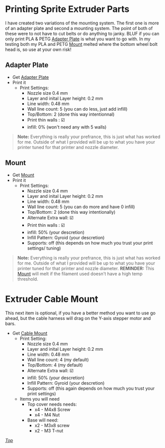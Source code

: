 # Printing Sprite Extruder Parts
I have created two variations of the mounting system. The first one is more of an adapter plate and second a mounting system. The point of both of these were to not have to cut belts or do anything to janky. BLUF if you can only print PLA & PETG [Adapter Plate](#adapter-plate) is what you want to go with. In my testing both my PLA and PETG [Mount](#mount) melted where the bottom wheel bolt head is, so use at your own risk!

## Adapter Plate

* Get [Adapter Plate](../Files/E5+%20Adapter%20Plate.stl)
* Print it
    * Print Settings:
        * Nozzle size 0.4 mm
        * Layer and inital Layer height: 0.2 mm
        * Line width: 0.48 mm
        * Wall line count: 5 (you can do less, just add infill)
        * Top/Bottom: 2 (done this way intentionnal)        
        * Print thin walls : ☑️
        * infill: 0% (won't need any with 5 walls)
        
> **Note:** Everything is really your prefrance, this is just what has worked for me. Outside of what I provided will be up to what you have your printer tuned for that printer and nozzle diameter.


## Mount

* Get [Mount](../Files/Ender5+%20Mount.stl)
* Print it
    * Print Settings:
        * Nozzle size 0.4 mm
        * Layer and inital Layer height: 0.2 mm
        * Line width: 0.48 mm
        * Wall line count: 5 (you can do more and have 0 infill)
        * Top/Bottom: 2 (done this way intentionally)
        * Alternate Extra wall: ☑️
        * Print thin walls : ☑️
        * infill: 50% (your descretion)
        * Infill Pattern: Gyroid (your descretion)
        * Supports: off (this depends on how much you trust your print settings/ tuning)
        
> **Note:** Everything is really your prefrance, this is just what has worked for me. Outside of what I provided will be up to what you have your printer tuned for that printer and nozzle diameter. **REMINDER:** This [Mount](#mount)  will melt if the filament used doesn't have a high temp threshold.

# Extruder Cable Mount
This next item is optional, if you have a better method you want to use go ahead, but the cable harness will drag on the Y-axis stepper motor and bars.

* Get [Cable Mount](../Files/Extruder%20Cable%20Mount.3mf)
    * Print Setting:
         * Nozzle size 0.4 mm
        * Layer and inital Layer height: 0.2 mm
        * Line width: 0.48 mm
        * Wall line count: 4 (my default)
        * Top/Bottom: 4 (my default)
        * Alternate Extra wall: ☑️
        * infill: 50% (your descretion)
        * Infill Pattern: Gyroid (your descretion)
        * Supports: off (this again depends on how much you trust your print settings)
    * Items you will need
        * Top cover needs needs:
            * x4 - M4x8 Screw
            * x4 - M4 Nut
        * Base will need:
            * x2 - M3x8 screw
            * x2 - M3 T-nut

*[Top](#printing-sprite-extruder-parts)*